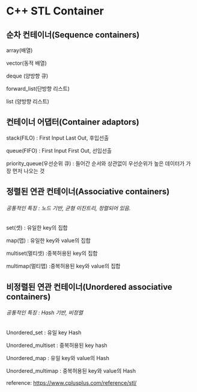 # C++ STL Container

## 순차 컨테이너(Sequence containers)
array(배열)

vector(동적 배열)

deque (양방향 큐)

forward_list(단방향 리스트)

list (양방향 리스트)

## 컨테이너 어댑터(Container adaptors)

stack(FILO) : First Input Last Out, 후입선출

queue(FIFO) : First Input First Out, 선입선출

priority_queue(우선순위 큐) : 들어간 순서와 상관없이 우선순위가 높은 데이터가 가장 먼저 나오는 것

## 정렬된 연관 컨테이너(Associative containers)
###### 공통적인 특징 : 노드 기반, 균형 이진트리, 정렬되어 있음.

set(셋) : 유일한 key의 집합

map(맵) : 유일한 key와 value의 집합

multiset(멀티셋) :중복허용된 key의 집합

multimap(멀티맵) :중복허용된 key와 value의 집합


## 비정렬된 연관 컨테이너(Unordered associative containers)
###### 공통적인 특징 : Hash 기반, 비정렬

Unordered_set : 유일 key Hash

Unordered_multiset : 중복허용된 key hash

Unordered_map : 유일 key와 value의 Hash

Unordered_multimap : 중복허용된 key와 value의 Hash

reference: https://www.cplusplus.com/reference/stl/